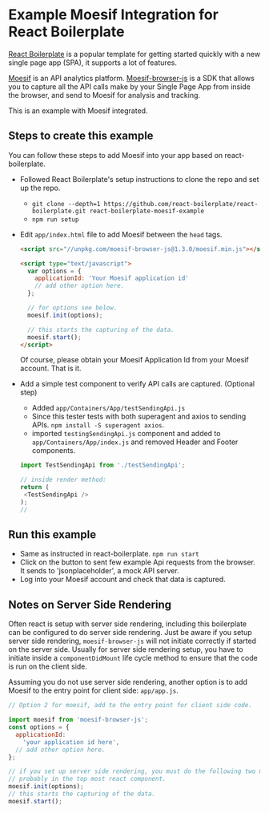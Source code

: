 
# Example Moesif Integration for React Boilerplate

[React Boilerplate](https://github.com/react-boilerplate/react-boilerplate) is a popular template for getting started quickly with a new
single page app (SPA), it supports a lot of features.

[Moesif](https://www.moesif.com) is an API analytics platform. [Moesif-browser-js](https://github.com/Moesif/moesif-browser-js) is a SDK that
allows you to capture all the API calls make by your Single Page App from inside the browser, and send to Moesif for analysis and tracking.

This is an example with Moesif integrated.

## Steps to create this example

You can follow these steps to add Moesif into your app based on react-boilerplate.

- Followed React Boilerplate's setup instructions to clone the repo and set up the repo.
  - `git clone --depth=1 https://github.com/react-boilerplate/react-boilerplate.git react-boilerplate-moesif-example`
  - `npm run setup`
- Edit `app/index.html` file to add Moesif between the `head` tags.
  ```html
  <script src="//unpkg.com/moesif-browser-js@1.3.0/moesif.min.js"></script>

  <script type="text/javascript">
    var options = {
      applicationId: 'Your Moesif application id'
      // add other option here.
    };

    // for options see below.
    moesif.init(options);

    // this starts the capturing of the data.
    moesif.start();
  </script>

  ```
  Of course, please obtain your Moesif Application Id from your Moesif account.
  That is it.

- Add a simple test component to verify API calls are captured. (Optional step)
  - Added `app/Containers/App/testSendingApi.js`
  - Since this tester tests with both superagent and axios to sending APIs. `npm install -S superagent axios`.
  - imported `testingSendingApi.js` component and added to `app/Containers/App/index.js` and removed Header and Footer components.
  ```javascript
  import TestSendingApi from './testSendingApi';

  // inside render method:
  return (
   <TestSendingApi />
  );
  //
  ```


## Run this example

- Same as instructed in react-boilerplate. `npm run start`
- Click on the button to sent few example Api requests from the browser. It sends to 'jsonplaceholder', a mock API server.
- Log into your Moesif account and check that data is captured.

## Notes on Server Side Rendering

Often react is setup with server side rendering, including this boilerplate can be configured to do server side rendering. Just
be aware if you setup server side rendering, `moesif-browser-js` will not initiate correctly if started on the server side.
Usually for server side rendering setup, you have to initiate inside a `componentDidMount` life cycle method to ensure that the
code is run on the client side.

Assuming you do not use server side rendering, another option is to add Moesif to the entry point for client side: `app/app.js`.

```javascript
// Option 2 for moesif, add to the entry point for client side code.

import moesif from 'moesif-browser-js';
const options = {
  applicationId:
    'your application id here',
  // add other option here.
};

// if you set up server side rendering, you must do the following two method inside a componentDidMount lifecyle method.
// probably in the top most react component.
moesif.init(options);
// this starts the capturing of the data.
moesif.start();
```
